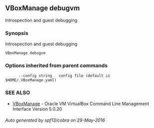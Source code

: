 ## VBoxManage debugvm

Introspection and guest debugging

### Synopsis


Introspection and guest debugging

```
VBoxManage debugvm
```

### Options inherited from parent commands

```
      --config string   config file (default is $HOME/.VBoxManage.yaml)
```

### SEE ALSO
* [VBoxManage](VBoxManage.md)	 - Oracle VM VirtualBox Command Line Management Interface Version 5.0.20

###### Auto generated by spf13/cobra on 29-May-2016
